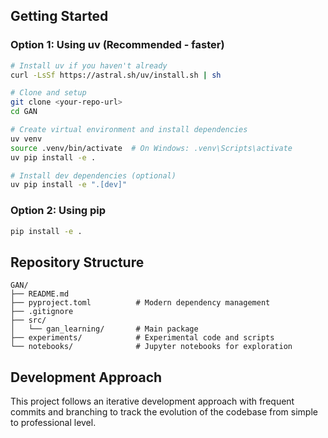 ## Getting Started

### Option 1: Using uv (Recommended - faster)
```bash
# Install uv if you haven't already
curl -LsSf https://astral.sh/uv/install.sh | sh

# Clone and setup
git clone <your-repo-url>
cd GAN

# Create virtual environment and install dependencies
uv venv
source .venv/bin/activate  # On Windows: .venv\Scripts\activate
uv pip install -e .

# Install dev dependencies (optional)
uv pip install -e ".[dev]"
```

### Option 2: Using pip
```bash
pip install -e .
```

## Repository Structure

```
GAN/
├── README.md
├── pyproject.toml          # Modern dependency management
├── .gitignore
├── src/
│   └── gan_learning/       # Main package
├── experiments/            # Experimental code and scripts
└── notebooks/              # Jupyter notebooks for exploration
```

## Development Approach

This project follows an iterative development approach with frequent commits and branching to track the evolution of the codebase from simple to professional level.

